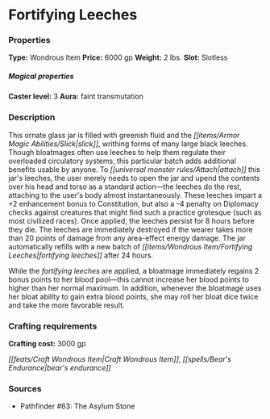 ﻿---
Title: "Fortifying Leeches"
Type: "Wondrous Item"
Price: "6000 gp"
Weight: "2 lbs."
Slot: "Slotless"
Caster level: "3"
Aura: "faint transmutation"
Description: |
  "This ornate glass jar is filled with greenish fluid and the slick, writhing forms of many large black leeches. Though bloatmages often use leeches to help them regulate their overloaded circulatory systems, this particular batch adds additional benefits usable by anyone. To attach this jar's leeches, the user merely needs to open the jar and upend the contents over his head and torso as a standard action—the leeches do the rest, attaching to the user's body almost instantaneously. These leeches impart a +2 enhancement bonus to Constitution, but also a –4 penalty on Diplomacy checks against creatures that might find such a practice grotesque (such as most civilized races). Once applied, the leeches persist for 8 hours before they die. The leeches are immediately destroyed if the wearer takes more than 20 points of damage from any area-effect energy damage. The jar automatically refills with a new _batch of fortifying leeches_ after 24 hours.
  While the _fortifying leeches_ are applied, a bloatmage immediately regains 2 bonus points to her blood pool—this cannot increase her blood points to higher than her normal maximum. In addition, whenever the bloatmage uses her bloat ability to gain extra blood points, she may roll her bloat dice twice and take the more favorable result."
Crafting cost: "3000 gp"
Sources: "['Pathfinder #63: The Asylum Stone']"
---

# Fortifying Leeches

### Properties

**Type:** Wondrous Item **Price:** 6000 gp **Weight:** 2 lbs. **Slot:** Slotless

##### Magical properties

**Caster level:** 3 **Aura:** faint transmutation

### Description

This ornate glass jar is filled with greenish fluid and the _[[items/Armor Magic Abilities/Slick|slick]]_, writhing forms of many large black leeches. Though bloatmages often use leeches to help them regulate their overloaded circulatory systems, this particular batch adds additional benefits usable by anyone. To _[[universal monster rules/Attach|attach]]_ this jar's leeches, the user merely needs to open the jar and upend the contents over his head and torso as a standard action—the leeches do the rest, attaching to the user's body almost instantaneously. These leeches impart a +2 enhancement bonus to Constitution, but also a –4 penalty on Diplomacy checks against creatures that might find such a practice grotesque (such as most civilized races). Once applied, the leeches persist for 8 hours before they die. The leeches are immediately destroyed if the wearer takes more than 20 points of damage from any area-effect energy damage. The jar automatically refills with a new batch of _[[items/Wondrous Item/Fortifying Leeches|fortifying leeches]]_ after 24 hours.

While the _fortifying leeches_ are applied, a bloatmage immediately regains 2 bonus points to her blood pool—this cannot increase her blood points to higher than her normal maximum. In addition, whenever the bloatmage uses her bloat ability to gain extra blood points, she may roll her bloat dice twice and take the more favorable result.

### Crafting requirements

**Crafting cost:** 3000 gp

_[[feats/Craft Wondrous Item|Craft Wondrous Item]]_, _[[spells/Bear's Endurance|bear's endurance]]_

### Sources

* Pathfinder #63: The Asylum Stone